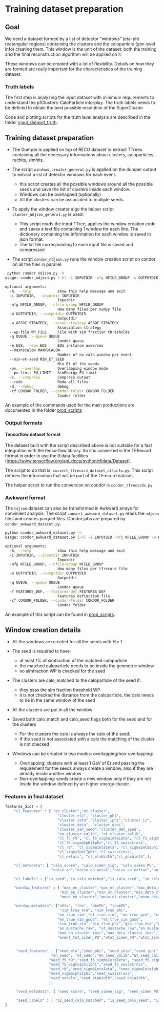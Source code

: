 # Training dataset preparation

## Goal
We need a dataset formed by a list of detector "windows" (eta-phi rectangular regions) containing the clusters and the caloparticle (gen level info) creating them. This window is the unit of the dataset:  both the training and the final reconstruction algorithm will be applied on it. 

These windows can be created with a lot of flexibility. Details on how they are formed are really important for the
characteristics of the training dataset. 

### Truth labels
The first step is analyzing the input dataset with minimum requirements to understand the pfClusters-CaloParticle
interplay. The truth labels needs to be defined to obtain the best possible resolution of the SuperCluster. 

Code and plotting scripts for the truth level analysis are described in the folder [input_dataset_truth](./input_dataset_truth/).

## Training dataset preparation

- The Dumper is applied on top of RECO dataset to extract TTrees containing all the necessary informations about clusters, caloparticles, rechits, simhits. 
- The script `windows_creator_general.py` is applied on the dumper output to extract a list of detector windows for each event. 
    - this script creates all the possible windows around all the possible seeds and save the list of clusters inside
 each window.
    - Windows can be overlapped (optionally)
    - All the clusters can be associated to multiple seeds. 
    
- To apply the window creator algo the helper script `cluster_ndjson_general.py` is used:
  - This script reads the input TTree, applies the window creation code and saves a text file containing 1 window for each line. The dictionary containing the information for each window is saved in json format. 
  - The txt file corresponding to each input file is saved and compressed
  
- The script `condor_ndjson.py` runs the window creation script on condor on all the files in parallel. 

```bash
 python condor_ndjson.py -h
usage: condor_ndjson.py [-h] -i INPUTDIR -nfg NFILE_GROUP -o OUTPUTDIR -a ASSOC_STRATEGY [--wp-file WP_FILE] -q QUEUE [-e EOS] [--maxnocalow MAXNOCALOW] [--min-et-seed MIN_ET_SEED] [-ov] [--pu-limit PU_LIMIT] [-c] [--redo] [-d] [-cf CONDOR_FOLDER]

optional arguments:
  -h, --help            show this help message and exit
  -i INPUTDIR, --inputdir INPUTDIR
                        Inputdir
  -nfg NFILE_GROUP, --nfile-group NFILE_GROUP
                        How many files per numpy file
  -o OUTPUTDIR, --outputdir OUTPUTDIR
                        Outputdir
  -a ASSOC_STRATEGY, --assoc-strategy ASSOC_STRATEGY
                        Association strategy
  --wp-file WP_FILE     File with sim fraction thresholds
  -q QUEUE, --queue QUEUE
                        Condor queue
  -e EOS, --eos EOS     EOS instance user/cms
  --maxnocalow MAXNOCALOW
                        Number of no calo window per event
  --min-et-seed MIN_ET_SEED
                        Min Et of the seeds
  -ov, --overlap        Overlapping window mode
  --pu-limit PU_LIMIT   SimEnergy PU limit
  -c, --compress        Compress output
  --redo                Redo all files
  -d, --debug           debug
  -cf CONDOR_FOLDER, --condor-folder CONDOR_FOLDER
                        Condor folder
```

An example of the commands used for the main productions are documented in the folder [prod_scripts](./prod_scritps)

### Output formats

#### Tensorflow dataset format

The dataset built with the script described above is not suitable for a fast integration with the tensorflow library. 
So it is converted in the TFRecord format in order to use the tf.data facilities (https://www.tensorflow.org/api_docs/python/tf/data/Dataset). 

The script to do that is: `convert_tfrecord_dataset_allinfo.py`. This script defines the information that will be part of the TFrecord dataset. 

The helper script to run the conversion on condor is `condor_tfrecords.py`

### Awkward format
The `ndjson` dataset can also be transformed in Awkward arrays for convinient analysis. 
The script `convert_awkward_dataset.py` reads the `ndjson` files and creates parquet files.
Condor jobs are prepared by `condor_awkward_dataset.py`.

```bash
python condor_awkward_dataset.py -h
usage: condor_awkward_dataset.py [-h] -i INPUTDIR -nfg NFILE_GROUP -o OUTPUTDIR -q QUEUE [-f FEATURES_DEF] [-cf CONDOR_FOLDER]

optional arguments:
  -h, --help            show this help message and exit
  -i INPUTDIR, --inputdir INPUTDIR
                        Inputdir
  -nfg NFILE_GROUP, --nfile-group NFILE_GROUP
                        How many files per tfrecord file
  -o OUTPUTDIR, --outputdir OUTPUTDIR
                        Outputdir
  -q QUEUE, --queue QUEUE
                        Condor queue
  -f FEATURES_DEF, --features-def FEATURES_DEF
                        Features definition file
  -cf CONDOR_FOLDER, --condor-folder CONDOR_FOLDER
                        Condor folder
```
An example of this script can be found in [prod_scripts](./prod_scritps/awkward_2022v1.sh).

## Window creation details

- All the windows are created for all the seeds with Et> 1
- The seed is required to have:
  - at least 1% of simfraction of the matched caloparticle
  - the matched caloparticle needs to be inside the geometric window
  - no simfraction WP is checked for the seed

- The clusters are calo_matched to the caloparticle of the seed if:
  - they pass the sim fraction threshold WP
  - it is not checked the distance from the caloparticle, the calo needs to be in the same window of the seed

- All the clusters are put in all the window

- Saved both calo_match and calo_seed flags both for the seed and for the clusters
  - For the clusters the calo is always the calo of the seed. 
  - If the seed is not associated with a calo the matching of the cluster is not checked

- Windows can be created in two modes: overlapping/non-overlapping:
  - Overlapping: clusters with at least 1 GeV of Et and passing the requirement for the seeds always create a window,
    also if they are already inside another window. 
  - Non-overlapping: seeds create a new window only if they are not inside the window defined by an higher energy
    cluster. 




### Features in final dataset


```python
features_dict = {
    "cl_features" : [ "en_cluster","et_cluster",
                        "cluster_eta", "cluster_phi", 
                        "cluster_ieta","cluster_iphi","cluster_iz",
                        "cluster_deta", "cluster_dphi",
                        "cluster_den_seed","cluster_det_seed",
                        "en_cluster_calib", "et_cluster_calib",
                        "cl_f5_r9", "cl_f5_sigmaIetaIeta", "cl_f5_sigmaIetaIphi",
                        "cl_f5_sigmaIphiIphi","cl_f5_swissCross",
                        "cl_r9", "cl_sigmaIetaIeta", "cl_sigmaIetaIphi",
                        "cl_sigmaIphiIphi","cl_swissCross",
                        "cl_nxtals", "cl_etaWidth","cl_phiWidth",],

    "cl_metadata": [ "calo_score", "calo_simen_sig", "calo_simen_PU", "cluster_PUfrac","calo_nxtals_PU",
                     "noise_en","noise_en_uncal","noise_en_nofrac","noise_en_uncal_nofrac" ],

    "cl_labels" : ["is_seed","is_calo_matched","is_calo_seed", "in_scluster","in_geom_mustache","in_mustache"],
    
    "window_features" : [ "max_en_cluster","max_et_cluster","max_deta_cluster","max_dphi_cluster","max_den_cluster","max_det_cluster",
                         "min_en_cluster","min_et_cluster","min_deta_cluster","min_dphi_cluster","min_den_cluster","min_det_cluster",
                         "mean_en_cluster","mean_et_cluster","mean_deta_cluster","mean_dphi_cluster","mean_den_cluster","mean_det_cluster" ],

    "window_metadata": ["nVtx", "rho", "obsPU", "truePU",
                         "sim_true_eta", "sim_true_phi",  
                        "en_true_sim","et_true_sim", "en_true_gen", "et_true_gen",
                        "en_true_sim_good", "et_true_sim_good",
                        "sim_true_eta","sim_true_phi","gen_true_eta","gen_true_phi",
                        "en_mustache_raw", "et_mustache_raw","en_mustache_calib", "et_mustache_calib", "nclusters_insc",
                        "max_en_cluster_insc","max_deta_cluster_insc","max_dphi_cluster_insc",
                        "event_tot_simen_PU","wtot_simen_PU","wtot_simen_sig"  ],
    

     "seed_features" : ["seed_eta","seed_phi", "seed_ieta","seed_iphi", "seed_iz", 
                     "en_seed", "et_seed","en_seed_calib","et_seed_calib",
                    "seed_f5_r9","seed_f5_sigmaIetaIeta", "seed_f5_sigmaIetaIphi",
                    "seed_f5_sigmaIphiIphi","seed_f5_swissCross",
                    "seed_r9","seed_sigmaIetaIeta", "seed_sigmaIetaIphi",
                    "seed_sigmaIphiIphi","seed_swissCross",
                    "seed_nxtals","seed_etaWidth","seed_phiWidth",
                    ],

     "seed_metadata": [ "seed_score", "seed_simen_sig", "seed_simen_PU", "seed_PUfrac"],

     "seed_labels" : [ "is_seed_calo_matched", "is_seed_calo_seed", "is_seed_mustache_matched"]
}
```



